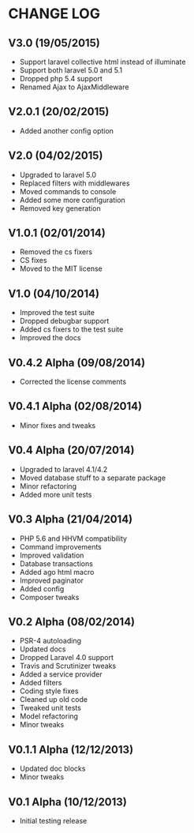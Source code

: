 CHANGE LOG
==========


## V3.0 (19/05/2015)

* Support laravel collective html instead of illuminate
* Support both laravel 5.0 and 5.1
* Dropped php 5.4 support
* Renamed Ajax to AjaxMiddleware


## V2.0.1 (20/02/2015)

* Added another config option


## V2.0 (04/02/2015)

* Upgraded to laravel 5.0
* Replaced filters with middlewares
* Moved commands to console
* Added some more configuration
* Removed key generation


## V1.0.1 (02/01/2014)

* Removed the cs fixers
* CS fixes
* Moved to the MIT license


## V1.0 (04/10/2014)

* Improved the test suite
* Dropped debugbar support
* Added cs fixers to the test suite
* Improved the docs


## V0.4.2 Alpha (09/08/2014)

* Corrected the license comments


## V0.4.1 Alpha (02/08/2014)

* Minor fixes and tweaks


## V0.4 Alpha (20/07/2014)

* Upgraded to laravel 4.1/4.2
* Moved database stuff to a separate package
* Minor refactoring
* Added more unit tests


## V0.3 Alpha (21/04/2014)

* PHP 5.6 and HHVM compatibility
* Command improvements
* Improved validation
* Database transactions
* Added ago html macro
* Improved paginator
* Added config
* Composer tweaks


## V0.2 Alpha (08/02/2014)

* PSR-4 autoloading
* Updated docs
* Dropped Laravel 4.0 support
* Travis and Scrutinizer tweaks
* Added a service provider
* Added filters
* Coding style fixes
* Cleaned up old code
* Tweaked unit tests
* Model refactoring
* Minor tweaks


## V0.1.1 Alpha (12/12/2013)

* Updated doc blocks
* Minor tweaks


## V0.1 Alpha (10/12/2013)

* Initial testing release
